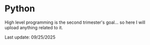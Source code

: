 # Python

High level programming is the second trimester's goal... so here I will upload anything related to it.

Last update: 09/25/2025
